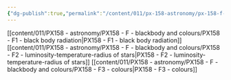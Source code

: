 ```yaml
---
{"dg-publish":true,"permalink":"/content/011/px-158-astronomy/px-158-f-blackbody-and-colours/f-black-bodies-and-colours/","created":"2024-11-25T10:50:32.000+00:00","updated":"2024-11-26T20:13:27.676+00:00"}
---
```


[[content/011/PX158 - astronomy/PX158 - F - blackbody and colours/PX158 - F1 - black body radiation\|PX158 - F1 - black body radiation]]
[[content/011/PX158 - astronomy/PX158 - F - blackbody and colours/PX158 - F2 - luminosity-temperature-radius of stars\|PX158 - F2 - luminosity-temperature-radius of stars]]
[[content/011/PX158 - astronomy/PX158 - F - blackbody and colours/PX158 - F3 - colours\|PX158 - F3 - colours]]

